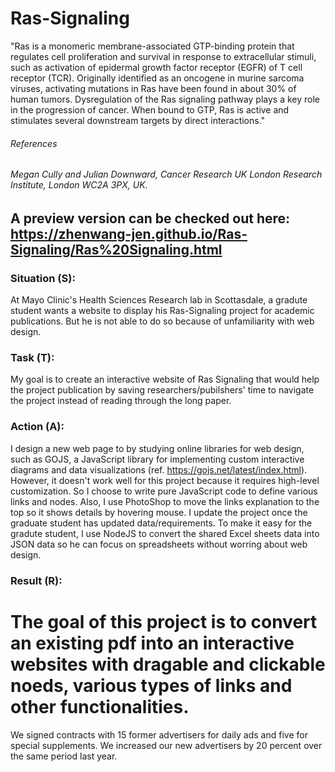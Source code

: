 # Ras-Signaling
"Ras is a monomeric membrane-associated GTP-binding protein that regulates cell proliferation and survival in response to extracellular stimuli, such as activation of epidermal growth factor receptor (EGFR) of T cell receptor (TCR). Originally identified as an oncogene in murine sarcoma viruses, activating mutations in Ras have been found in about 30% of human tumors. Dysregulation of the Ras signaling pathway plays a key role in the progression of cancer. When bound to GTP, Ras is active and stimulates several downstream targets by direct interactions." 
###### References
###### Megan Cully and Julian Downward, Cancer Research UK London Research Institute, London WC2A 3PX, UK. 

## A preview version can be checked out here: https://zhenwang-jen.github.io/Ras-Signaling/Ras%20Signaling.html

### Situation (S): 
At Mayo Clinic's Health Sciences Research lab in Scottasdale, a gradute student wants a website to display his Ras-Signaling project for academic publications. But he is not able to do so because of unfamiliarity with web design. 
### Task (T): 
My goal is to create an interactive website of Ras Signaling that would help the project publication by saving researchers/pubilshers' time to navigate the project instead of reading through the long paper. 
### Action (A): 
I design a new web page to by studying online libraries for web design, such as GOJS, a JavaScript library for implementing custom interactive diagrams and data visualizations (ref. https://gojs.net/latest/index.html). However, it doesn't work well for this project because it requires high-level customization. So I choose to write pure JavaScript code to define various links and nodes. Also, I use PhotoShop to move the links explanation to the top so it shows details by hovering mouse. I update the project once the graduate student has updated data/requirements. To make it easy for the gradute student, I use NodeJS to convert the shared Excel sheets data into JSON data so he can focus on spreadsheets without worring about web design.  
### Result (R):

# The goal of this project is to convert an existing pdf into an interactive websites with dragable and clickable noeds, various types of links and other functionalities.
 We signed contracts with 15 former advertisers for daily ads and five for special
supplements. We increased our new advertisers by 20 percent over the same period last year. 
